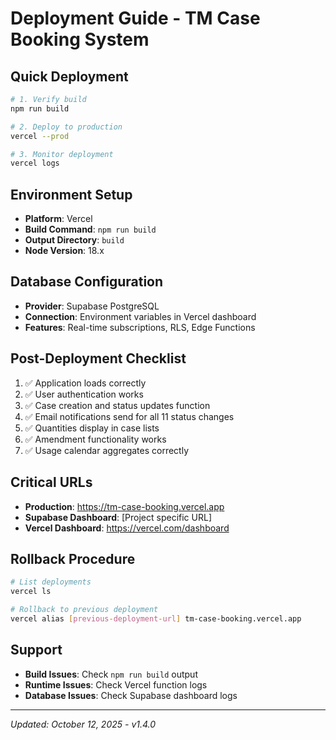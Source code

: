# Deployment Guide - TM Case Booking System

## Quick Deployment
```bash
# 1. Verify build
npm run build

# 2. Deploy to production
vercel --prod

# 3. Monitor deployment
vercel logs
```

## Environment Setup
- **Platform**: Vercel
- **Build Command**: `npm run build`
- **Output Directory**: `build`
- **Node Version**: 18.x

## Database Configuration
- **Provider**: Supabase PostgreSQL
- **Connection**: Environment variables in Vercel dashboard
- **Features**: Real-time subscriptions, RLS, Edge Functions

## Post-Deployment Checklist
1. ✅ Application loads correctly
2. ✅ User authentication works
3. ✅ Case creation and status updates function
4. ✅ Email notifications send for all 11 status changes
5. ✅ Quantities display in case lists
6. ✅ Amendment functionality works
7. ✅ Usage calendar aggregates correctly

## Critical URLs
- **Production**: https://tm-case-booking.vercel.app
- **Supabase Dashboard**: [Project specific URL]
- **Vercel Dashboard**: https://vercel.com/dashboard

## Rollback Procedure
```bash
# List deployments
vercel ls

# Rollback to previous deployment
vercel alias [previous-deployment-url] tm-case-booking.vercel.app
```

## Support
- **Build Issues**: Check `npm run build` output
- **Runtime Issues**: Check Vercel function logs
- **Database Issues**: Check Supabase dashboard logs

---
*Updated: October 12, 2025 - v1.4.0*
